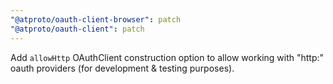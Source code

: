 ```yaml
---
"@atproto/oauth-client-browser": patch
"@atproto/oauth-client": patch
---
```


Add `allowHttp` OAuthClient construction option to allow working with "http:" oauth providers (for development & testing purposes).

